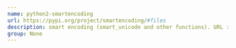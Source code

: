 ```yaml
---
name: python2-smartencoding
url: https://pypi.org/project/smartencoding/#files
description: smart encoding (smart_unicode and other functions). URL : https://pypi.org/project/smartencoding/#files Groups : None
group: None
---
```

